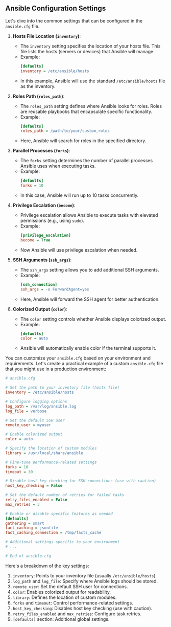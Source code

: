 ## Ansible Configuration Settings

Let's dive into the common settings that can be configured in the `ansible.cfg` file. 

1. **Hosts File Location (`inventory`)**:
   - The `inventory` setting specifies the location of your hosts file. This file lists the hosts (servers or devices) that Ansible will manage.
   - Example:
     ```ini
     [defaults]
     inventory = /etc/ansible/hosts
     ```
   - In this example, Ansible will use the standard `/etc/ansible/hosts` file as the inventory.

2. **Roles Path (`roles_path`)**:
   - The `roles_path` setting defines where Ansible looks for roles. Roles are reusable playbooks that encapsulate specific functionality.
   - Example:
     ```ini
     [defaults]
     roles_path = /path/to/your/custom_roles
     ```
   - Here, Ansible will search for roles in the specified directory.

3. **Parallel Processes (`forks`)**:
   - The `forks` setting determines the number of parallel processes Ansible uses when executing tasks.
   - Example:
     ```ini
     [defaults]
     forks = 10
     ```
   - In this case, Ansible will run up to 10 tasks concurrently.

4. **Privilege Escalation (`become`)**:
   - Privilege escalation allows Ansible to execute tasks with elevated permissions (e.g., using `sudo`).
   - Example:
     ```ini
     [privilege_escalation]
     become = True
     ```
   - Now Ansible will use privilege escalation when needed.

5. **SSH Arguments (`ssh_args`)**:
   - The `ssh_args` setting allows you to add additional SSH arguments.
   - Example:
     ```ini
     [ssh_connection]
     ssh_args = -o ForwardAgent=yes
     ```
   - Here, Ansible will forward the SSH agent for better authentication.

6. **Colorized Output (`color`)**:
   - The `color` setting controls whether Ansible displays colorized output.
   - Example:
     ```ini
     [defaults]
     color = auto
     ```
   - Ansible will automatically enable color if the terminal supports it.

You can customize your `ansible.cfg` based on your environment and requirements. Let's create a practical example of a custom `ansible.cfg` file that you might use in a production environment:

```ini
# ansible.cfg

# Set the path to your inventory file (hosts file)
inventory = /etc/ansible/hosts

# Configure logging options
log_path = /var/log/ansible.log
log_file = verbose

# Set the default SSH user
remote_user = myuser

# Enable colorized output
color = auto

# Specify the location of custom modules
library = /usr/local/share/ansible

# Fine-tune performance-related settings
forks = 10
timeout = 30

# Disable host key checking for SSH connections (use with caution)
host_key_checking = False

# Set the default number of retries for failed tasks
retry_files_enabled = False
max_retries = 3

# Enable or disable specific features as needed
[defaults]
gathering = smart
fact_caching = jsonfile
fact_caching_connection = /tmp/facts_cache

# Additional settings specific to your environment
# ...

# End of ansible.cfg
```

Here's a breakdown of the key settings:

1. `inventory`: Points to your inventory file (usually `/etc/ansible/hosts`).
2. `log_path` and `log_file`: Specify where Ansible logs should be stored.
3. `remote_user`: Set the default SSH user for connections.
4. `color`: Enables colorized output for readability.
5. `library`: Defines the location of custom modules.
6. `forks` and `timeout`: Control performance-related settings.
7. `host_key_checking`: Disables host key checking (use with caution).
8. `retry_files_enabled` and `max_retries`: Configure task retries.
9. `[defaults]` section: Additional global settings.